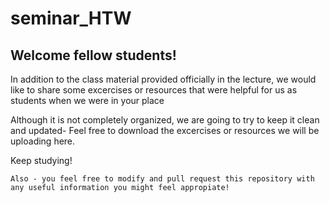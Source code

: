 # seminar_HTW
## Welcome fellow students!

In addition to the class material provided officially in the lecture, we would like to share some excercises or resources that were helpful for us as students when we were in your place

Although it is not completely organized, we are going to try to keep it clean and updated- Feel free to download the excercises or resources we will be uploading here.

Keep studying!

```
Also - you feel free to modify and pull request this repository with any useful information you might feel appropiate!

```
